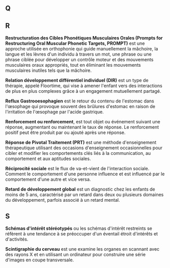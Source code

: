 ## Q
## R
**Restructuration des Cibles Phonétiques Musculaires Orales (Prompts for Restructuring Oral Muscular Phonetic Targets, PROMPT)** est une approche utilisée en orthophonie qui guide manuellement la mâchoire, la langue et les lèvres d'un individu à travers un mot, une phrase ou une phrase ciblée pour développer un contrôle moteur et des mouvements musculaires oraux appropriés, tout en éliminant les mouvements musculaires inutiles tels que la mâchoire.

**Relation développement différentiel individuel (DIR)** est un type de thérapie, appelé Floortime, qui vise à amener l'enfant vers des interactions de plus en plus complexes grâce à un engagement mutuellement partagé.

**Reflux Gastrooesophagien** est le retour du contenu de l'estomac dans l'œsophage qui provoque souvent des brûlures d'estomac en raison de l'irritation de l'œsophage par l'acide gastrique.

**Renforcement ou renforcement**, est tout objet ou événement suivant une réponse, augmentant ou maintenant le taux de réponse. Le renforcement positif peut être produit par ou ajouté après une réponse.

**Réponse de Pivotal Traitement (PRT)** est une méthode d'enseignement thérapeutique utilisant des occasions d'enseignement occasionnelles pour cibler et modifier les comportements clés liés à la communication, au comportement et aux aptitudes sociales.

**Réciprocité sociale** est le flux de va-et-vient de l'interaction sociale. Comment le comportement d'une personne influence et est influencé par le comportement d'une autre et vice versa.

**Retard de développement global** est un diagnostic chez les enfants de moins de 5 ans, caractérisé par un retard dans deux ou plusieurs domaines du développement, parfois associé à un retard mental.

## S
**Schémas d'intérêt stéréotypés** ou les schémas d'intérêt restreints se réfèrent à une tendance à se préoccuper d'un éventail étroit d'intérêts et d'activités.

**Scintigraphie du cerveau** est une examine les organes en scannant avec des rayons X et en utilisant un ordinateur pour construire une série d'images en coupe transversale.
